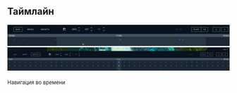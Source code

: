 ##  Таймлайн

![](resources/syntool-timeline.png)
![](resources/syntool-timeline-2.png)

<small>Навигация во времени</small>

